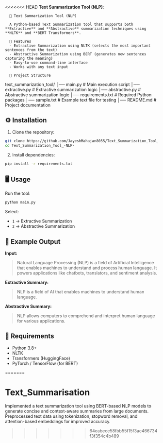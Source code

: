 <<<<<<< HEAD
**Text Summarization Tool (NLP)**:

      📝 Text Summarization Tool (NLP)
      
      A Python-based Text Summarization tool that supports both **Extractive** and **Abstractive** summarization techniques using **NLTK** and **BERT Transformers**.
       
      🚀 Features
      - Extractive Summarization using NLTK (selects the most important sentences from the text)
      - Abstractive Summarization using BERT (generates new sentences capturing the meaning)
      - Easy-to-use command-line interface
      - Works with any text input
      
      📂 Project Structure


text\_summarization\_tool/
│── main.py              # Main execution script
│── extractive.py        # Extractive summarization logic
│── abstractive.py       # Abstractive summarization logic
│── requirements.txt     # Required Python packages
│── sample.txt           # Example text file for testing
│── README.md            # Project documentation

 

## ⚙️ Installation
1. Clone the repository:
```bash
git clone https://github.com/JayeshMahajan8055/Text_Summarization_Tool_-NLP-.git
cd Text_Summarization_Tool_-NLP-
````

2. Install dependencies:

```bash
pip install -r requirements.txt
```

## 🖥️ Usage

Run the tool:

```bash
python main.py
```

Select:

* `1` → Extractive Summarization
* `2` → Abstractive Summarization

## 📌 Example Output

**Input:**

> Natural Language Processing (NLP) is a field of Artificial Intelligence that enables machines to understand and process human language. It powers applications like chatbots, translators, and sentiment analysis.

**Extractive Summary:**

> NLP is a field of AI that enables machines to understand human language.

**Abstractive Summary:**

> NLP allows computers to comprehend and interpret human language for various applications.

## 📜 Requirements

* Python 3.8+
* NLTK
* Transformers (HuggingFace)
* PyTorch / TensorFlow (for BERT)

 
=======
# Text_Summarisation
Implemented a text summarization tool using BERT-based NLP models to generate concise and context-aware summaries from large documents.  Preprocessed text data using tokenization, stopword removal, and attention-based embeddings for improved accuracy.
>>>>>>> 64eabece58fbb55f15f3ac466734f3f354c4b489
